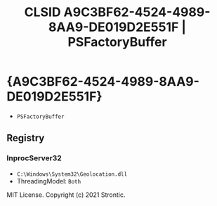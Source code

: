 ﻿---
title: "CLSID A9C3BF62-4524-4989-8AA9-DE019D2E551F | PSFactoryBuffer"
excerpt: What is COM-Object CLSID A9C3BF62-4524-4989-8AA9-DE019D2E551F?
---

# {A9C3BF62-4524-4989-8AA9-DE019D2E551F}

* `PSFactoryBuffer`

## Registry


### InprocServer32

* `C:\Windows\System32\Geolocation.dll`
* ThreadingModel: `Both`

MIT License. Copyright (c) 2021 Strontic.


